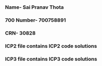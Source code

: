 ### Name- Sai Pranav Thota
### 700 Number- 700758891
### CRN- 30828
### ICP2 file contains ICP2 code solutions
### ICP3 file contains ICP3 code solutions
